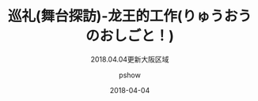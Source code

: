 ---
layout:              post
title:                  巡礼(舞台探訪)-龙王的工作(りゅうおうのおしごと！)
subtitle:           2018.04.04更新大阪区域
date:                 2018-04-04
author:             pshow
header-img:    img/巡礼.jpg
catalog:            true
categories:      巡礼(舞台探訪)
tags:
    - ACGN
---